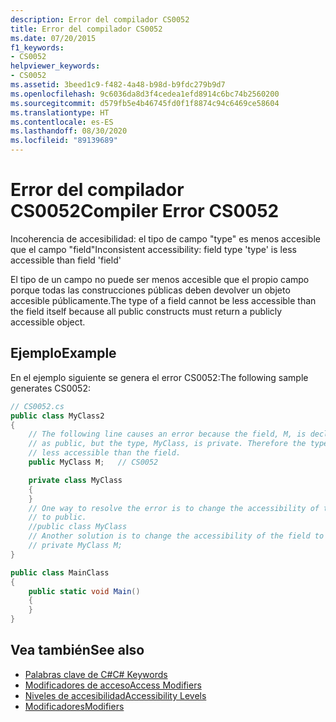 ```yaml
---
description: Error del compilador CS0052
title: Error del compilador CS0052
ms.date: 07/20/2015
f1_keywords:
- CS0052
helpviewer_keywords:
- CS0052
ms.assetid: 3beed1c9-f482-4a48-b98d-b9fdc279b9d7
ms.openlocfilehash: 9c6036da8d3f4cedea1efd8914c6bc74b2560200
ms.sourcegitcommit: d579fb5e4b46745fd0f1f8874c94c6469ce58604
ms.translationtype: HT
ms.contentlocale: es-ES
ms.lasthandoff: 08/30/2020
ms.locfileid: "89139689"
---
```

# <a name="compiler-error-cs0052"></a><span data-ttu-id="ad0d1-103">Error del compilador CS0052</span><span class="sxs-lookup"><span data-stu-id="ad0d1-103">Compiler Error CS0052</span></span>

<span data-ttu-id="ad0d1-104">Incoherencia de accesibilidad: el tipo de campo "type" es menos accesible que el campo "field"</span><span class="sxs-lookup"><span data-stu-id="ad0d1-104">Inconsistent accessibility: field type 'type' is less accessible than field 'field'</span></span>

 <span data-ttu-id="ad0d1-105">El tipo de un campo no puede ser menos accesible que el propio campo porque todas las construcciones públicas deben devolver un objeto accesible públicamente.</span><span class="sxs-lookup"><span data-stu-id="ad0d1-105">The type of a field cannot be less accessible than the field itself because all public constructs must return a publicly accessible object.</span></span>

## <a name="example"></a><span data-ttu-id="ad0d1-106">Ejemplo</span><span class="sxs-lookup"><span data-stu-id="ad0d1-106">Example</span></span>

 <span data-ttu-id="ad0d1-107">En el ejemplo siguiente se genera el error CS0052:</span><span class="sxs-lookup"><span data-stu-id="ad0d1-107">The following sample generates CS0052:</span></span>

```csharp
// CS0052.cs
public class MyClass2
{
    // The following line causes an error because the field, M, is declared
    // as public, but the type, MyClass, is private. Therefore the type is
    // less accessible than the field.
    public MyClass M;   // CS0052

    private class MyClass
    {
    }
    // One way to resolve the error is to change the accessibility of the type
    // to public.
    //public class MyClass
    // Another solution is to change the accessibility of the field to private.
    // private MyClass M;
}

public class MainClass
{
    public static void Main()
    {
    }
}
```

## <a name="see-also"></a><span data-ttu-id="ad0d1-108">Vea también</span><span class="sxs-lookup"><span data-stu-id="ad0d1-108">See also</span></span>

- [<span data-ttu-id="ad0d1-109">Palabras clave de C#</span><span class="sxs-lookup"><span data-stu-id="ad0d1-109">C# Keywords</span></span>](../keywords/index.md)
- [<span data-ttu-id="ad0d1-110">Modificadores de acceso</span><span class="sxs-lookup"><span data-stu-id="ad0d1-110">Access Modifiers</span></span>](../keywords/access-modifiers.md)
- [<span data-ttu-id="ad0d1-111">Niveles de accesibilidad</span><span class="sxs-lookup"><span data-stu-id="ad0d1-111">Accessibility Levels</span></span>](../keywords/accessibility-levels.md)
- [<span data-ttu-id="ad0d1-112">Modificadores</span><span class="sxs-lookup"><span data-stu-id="ad0d1-112">Modifiers</span></span>](/dotnet/csharp/language-reference/keywords)

